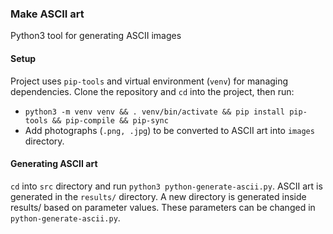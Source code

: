 ### Make ASCII art
Python3 tool for generating ASCII images
#### Setup
Project uses `pip-tools` and virtual environment (`venv`) for managing dependencies. Clone the repository and `cd` into the project, then run:
- `python3 -m venv venv && . venv/bin/activate && pip install pip-tools && pip-compile && pip-sync`
- Add photographs (`.png, .jpg`) to be converted to ASCII art into `images` directory.
#### Generating ASCII art
`cd` into `src` directory and run `python3 python-generate-ascii.py`. ASCII art is generated in the `results/` directory. A new directory is generated inside results/ based on parameter values. These parameters can be changed in `python-generate-ascii.py`.
